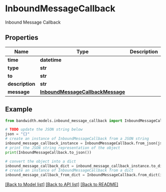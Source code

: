 # InboundMessageCallback

Inbound Message Callback

## Properties

Name | Type | Description | Notes
------------ | ------------- | ------------- | -------------
**time** | **datetime** |  | 
**type** | **str** |  | 
**to** | **str** |  | 
**description** | **str** |  | 
**message** | [**InboundMessageCallbackMessage**](InboundMessageCallbackMessage.md) |  | 

## Example

```python
from bandwidth.models.inbound_message_callback import InboundMessageCallback

# TODO update the JSON string below
json = "{}"
# create an instance of InboundMessageCallback from a JSON string
inbound_message_callback_instance = InboundMessageCallback.from_json(json)
# print the JSON string representation of the object
print(InboundMessageCallback.to_json())

# convert the object into a dict
inbound_message_callback_dict = inbound_message_callback_instance.to_dict()
# create an instance of InboundMessageCallback from a dict
inbound_message_callback_from_dict = InboundMessageCallback.from_dict(inbound_message_callback_dict)
```
[[Back to Model list]](../README.md#documentation-for-models) [[Back to API list]](../README.md#documentation-for-api-endpoints) [[Back to README]](../README.md)


